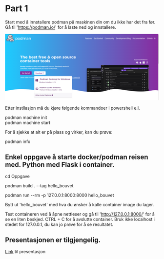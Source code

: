 # Part 1

Start med å innstallere podman på maskinen din om du ikke har det fra før. Gå til 'https://podman.io/' for å laste ned og innstallere.

![Screenshot](podman.jpg)

Etter instllasjon må du kjøre følgende kommandoer i powershell e.l.

podman machine init  
podman machine start  

For å sjekke at alt er på plass og virker, kan du prøve:

podman info  

## Enkel oppgave å starte docker/podman reisen med. Python med Flask i container.

 cd Oppgave  

 podman build . --tag hello_bouvet  

 podman run --rm -p 127.0.0.1:8000:8000 hello_bouvet

Bytt ut 'hello_bouvet' med hva du ønsker å kalle container image du lager.

Test containeren ved å åpne nettleser og gå til 'http://127.0.0.1:8000/' for å se en liten beskjed.  CTRL + C for å avslutte container. Bruk ikke localhost i stedet for 127.0.0.1, du kan jo prøve for å se resultatet.










## Presentasjonen er tilgjengelig.

[Link](https://bouvetasa.sharepoint.com/:p:/s/OstDSFaggruppeBackend/EQiDIA2TvY1Ouw4-nO50ewUBsMMbtoKddyl57glYvajbEA?e=inDSem) til presentasjon
